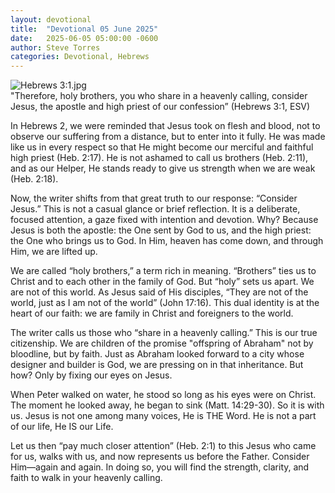 ```yaml
---
layout: devotional
title:  "Devotional 05 June 2025"
date:   2025-06-05 05:00:00 -0600
author: Steve Torres
categories: Devotional, Hebrews
---
```

<img src="https://sitemedia.esteeb.com/file/esteebcomsitemedia/devotional_images/Hebrews/Heb-3_1.jpg?raw=true" alt="Hebrews 3:1.jpg" style="max-width: 100%; height: auto;">

<div class="scripture">
  "Therefore, holy brothers, you who share in a heavenly calling, consider Jesus, the apostle and high priest of our confession” (Hebrews 3:1, ESV)
</div>

In Hebrews 2, we were reminded that Jesus took on flesh and blood, not to observe our suffering from a distance, but to enter into it fully. He was made like us in every respect so that He might become our merciful and faithful high priest (Heb. 2:17). He is not ashamed to call us brothers (Heb. 2:11), and as our Helper, He stands ready to give us strength when we are weak (Heb. 2:18).

Now, the writer shifts from that great truth to our response: “Consider Jesus.” This is not a casual glance or brief reflection. It is a deliberate, focused attention, a gaze fixed with intention and devotion. Why? Because Jesus is both the apostle: the One sent by God to us, and the high priest: the One who brings us to God. In Him, heaven has come down, and through Him, we are lifted up.

We are called “holy brothers,” a term rich in meaning. “Brothers” ties us to Christ and to each other in the family of God. But “holy” sets us apart. We are not of this world. As Jesus said of His disciples, “They are not of the world, just as I am not of the world” (John 17:16). This dual identity is at the heart of our faith: we are family in Christ and foreigners to the world.

The writer calls us those who “share in a heavenly calling.” This is our true citizenship. We are children of the promise "offspring of Abraham" not by bloodline, but by faith. Just as Abraham looked forward to a city whose designer and builder is God, we are pressing on in that inheritance. But how? Only by fixing our eyes on Jesus.

When Peter walked on water, he stood so long as his eyes were on Christ. The moment he looked away, he began to sink (Matt. 14:29-30). So it is with us. Jesus is not one among many voices, He is THE Word. He is not a part of our life, He IS our Life.

Let us then “pay much closer attention” (Heb. 2:1) to this Jesus who came for us, walks with us, and now represents us before the Father. Consider Him—again and again. In doing so, you will find the strength, clarity, and faith to walk in your heavenly calling.
